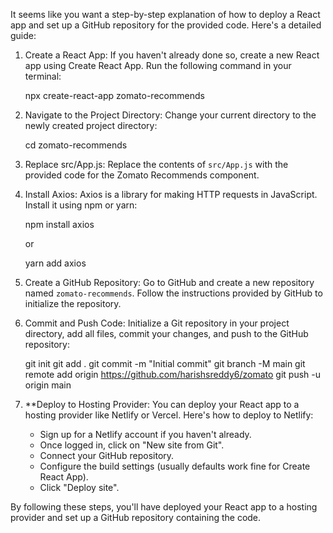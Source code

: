 It seems like you want a step-by-step explanation of how to deploy a React app and set up a GitHub repository for the provided code. Here's a detailed guide:

1. Create a React App: If you haven't already done so, create a new React app using Create React App. Run the following command in your terminal:

   
   npx create-react-app zomato-recommends


2. Navigate to the Project Directory: Change your current directory to the newly created project directory:

 
   cd zomato-recommends


3. Replace src/App.js: Replace the contents of `src/App.js` with the provided code for the Zomato Recommends component.

4. Install Axios: Axios is a library for making HTTP requests in JavaScript. Install it using npm or yarn:

   
   npm install axios
   

   or


   yarn add axios


5. Create a GitHub Repository: Go to GitHub and create a new repository named `zomato-recommends`. Follow the instructions provided by GitHub to initialize the repository.

6. Commit and Push Code: Initialize a Git repository in your project directory, add all files, commit your changes, and push to the GitHub repository:

  
   git init
   git add .
   git commit -m "Initial commit"
   git branch -M main
   git remote add origin <https://github.com/harishsreddy6/zomato>
   git push -u origin main


  

7. **Deploy to Hosting Provider: You can deploy your React app to a hosting provider like Netlify or Vercel. Here's how to deploy to Netlify:

   - Sign up for a Netlify account if you haven't already.
   - Once logged in, click on "New site from Git".
   - Connect your GitHub repository.
   - Configure the build settings (usually defaults work fine for Create React App).
   - Click "Deploy site".

By following these steps, you'll have deployed your React app to a hosting provider and set up a GitHub repository containing the code.
